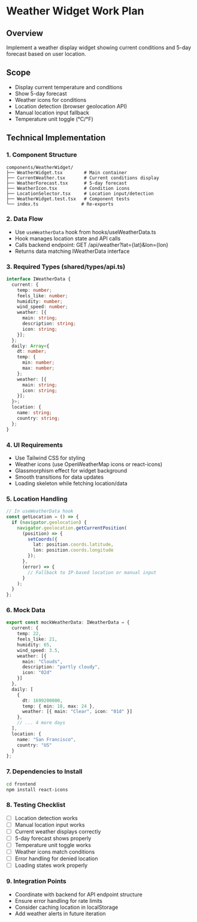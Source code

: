 # Weather Widget Work Plan

## Overview
Implement a weather display widget showing current conditions and 5-day forecast based on user location.

## Scope
- Display current temperature and conditions
- Show 5-day forecast
- Weather icons for conditions
- Location detection (browser geolocation API)
- Manual location input fallback
- Temperature unit toggle (°C/°F)

## Technical Implementation

### 1. Component Structure
```
components/WeatherWidget/
├── WeatherWidget.tsx        # Main container
├── CurrentWeather.tsx       # Current conditions display
├── WeatherForecast.tsx      # 5-day forecast
├── WeatherIcon.tsx          # Condition icons
├── LocationSelector.tsx     # Location input/detection
├── WeatherWidget.test.tsx   # Component tests
└── index.ts                # Re-exports
```

### 2. Data Flow
- Use `useWeatherData` hook from hooks/useWeatherData.ts
- Hook manages location state and API calls
- Calls backend endpoint: GET /api/weather?lat={lat}&lon={lon}
- Returns data matching IWeatherData interface

### 3. Required Types (shared/types/api.ts)
```typescript
interface IWeatherData {
  current: {
    temp: number;
    feels_like: number;
    humidity: number;
    wind_speed: number;
    weather: [{
      main: string;
      description: string;
      icon: string;
    }];
  };
  daily: Array<{
    dt: number;
    temp: {
      min: number;
      max: number;
    };
    weather: [{
      main: string;
      icon: string;
    }];
  }>;
  location: {
    name: string;
    country: string;
  };
}
```

### 4. UI Requirements
- Use Tailwind CSS for styling
- Weather icons (use OpenWeatherMap icons or react-icons)
- Glassmorphism effect for widget background
- Smooth transitions for data updates
- Loading skeleton while fetching location/data

### 5. Location Handling
```typescript
// In useWeatherData hook
const getLocation = () => {
  if (navigator.geolocation) {
    navigator.geolocation.getCurrentPosition(
      (position) => {
        setCoords({
          lat: position.coords.latitude,
          lon: position.coords.longitude
        });
      },
      (error) => {
        // Fallback to IP-based location or manual input
      }
    );
  }
};
```

### 6. Mock Data
```typescript
export const mockWeatherData: IWeatherData = {
  current: {
    temp: 22,
    feels_like: 21,
    humidity: 65,
    wind_speed: 3.5,
    weather: [{
      main: "Clouds",
      description: "partly cloudy",
      icon: "02d"
    }]
  },
  daily: [
    {
      dt: 1699200000,
      temp: { min: 18, max: 24 },
      weather: [{ main: "Clear", icon: "01d" }]
    },
    // ... 4 more days
  ],
  location: {
    name: "San Francisco",
    country: "US"
  }
};
```

### 7. Dependencies to Install
```bash
cd frontend
npm install react-icons
```

### 8. Testing Checklist
- [ ] Location detection works
- [ ] Manual location input works
- [ ] Current weather displays correctly
- [ ] 5-day forecast shows properly
- [ ] Temperature unit toggle works
- [ ] Weather icons match conditions
- [ ] Error handling for denied location
- [ ] Loading states work properly

### 9. Integration Points
- Coordinate with backend for API endpoint structure
- Ensure error handling for rate limits
- Consider caching location in localStorage
- Add weather alerts in future iteration